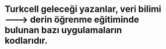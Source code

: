 
# Turkcell geleceği yazanlar, veri bilimi ---> derin öğrenme eğitiminde bulunan bazı uygulamaların kodlarıdır.
